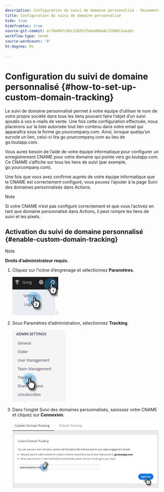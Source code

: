 ```yaml
---
description: Configuration du suivi de domaine personnalisé - Documents Marketo - Documentation du produit
title: Configuration du suivi de domaine personnalisé
hide: true
hidefromtoc: true
source-git-commit: ec78e047c9dc126553fe8a4b6a4c21b0d11aea5c
workflow-type: tm+mt
source-wordcount: '0'
ht-degree: 0%

---
```


# Configuration du suivi de domaine personnalisé {#how-to-set-up-custom-domain-tracking}

Le suivi de domaine personnalisé permet à votre équipe d’utiliser le nom de votre propre société dans tous les liens pouvant faire l’objet d’un suivi ajoutés à vos e-mails de vente. Une fois cette configuration effectuée, nous placerons sur la liste autorisée tout lien contenu dans votre email qui apparaîtra sous la forme go.yourcompany.com. Ainsi, lorsque quelqu’un survole un lien, celui-ci lira go.yourcompany.com au lieu de go.toutapp.com.

Vous aurez besoin de l’aide de votre équipe informatique pour configurer un enregistrement CNAME pour votre domaine qui pointe vers go.toutapp.com. Ce CNAME s’affiche sur tous les liens de suivi (par exemple, go.yourcompany.com).

Une fois que vous avez confirmé auprès de votre équipe informatique que le CNAME est correctement configuré, vous pouvez l’ajouter à la page Suivi des domaines personnalisés dans Actions.

>[!NOTE]
>
>Si votre CNAME n’est pas configuré correctement et que vous l’activez en tant que domaine personnalisé dans Actions, il peut rompre les liens de suivi et les pixels.

## Activation du suivi de domaine personnalisé {#enable-custom-domain-tracking}

>[!NOTE]
>
>**Droits d’administrateur requis.**

1. Cliquez sur l’icône d’engrenage et sélectionnez **Paramètres**.

   ![](assets/how-to-set-up-custom-domain-tracking-1.png)

1. Sous Paramètres d’administration, sélectionnez **Tracking**.

   ![](assets/how-to-set-up-custom-domain-tracking-2.png)

1. Dans l’onglet Suivi des domaines personnalisés, saisissez votre CNAME et cliquez sur **Connexion**.

   ![](assets/how-to-set-up-custom-domain-tracking-3.png)
